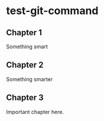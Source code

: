 # test-git-command

## Chapter 1

Something smart

## Chapter 2

Something smarter

## Chapter 3

Important chapter here.
